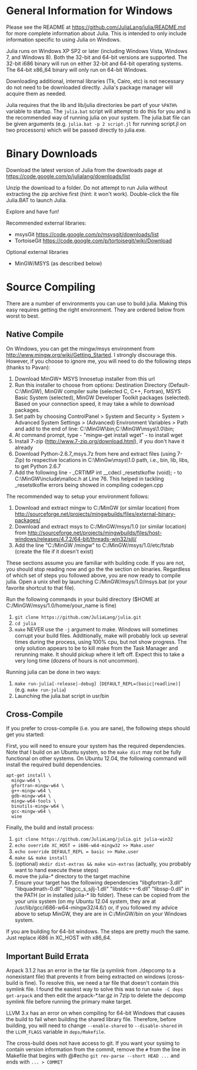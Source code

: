 General Information for Windows
===============================

Please see the README at https://github.com/JuliaLang/julia/README.md for more complete information about Julia. This is intended to only include information specific to using Julia on Windows.

Julia runs on Windows XP SP2 or later (including Windows Vista, Windows 7, and Windows 8). Both the 32-bit and 64-bit versions are supported. The 32-bit i686 binary will run on either 32-bit and 64-bit operating systems. The 64-bit x86_64 binary will only run on 64-bit Windows.

Downloading additional, internal libraries (Tk, Cairo, etc) is not necessary do not need to be downloaded directly. Julia's package manager will acquire them as needed.

Julia requires that the lib and lib/julia directories be part of your `%PATH%` variable to startup. The `julia.bat` script will attempt to do this for you and is the recommended way of running julia on your system. The julia.bat file can be given arguments (e.g. `julia.bat -p 2 script.jl` for running script.jl on two processors) which will be passed directly to julia.exe.

Binary Downloads
================

Download the latest version of Julia from the downloads page at https://code.google.com/p/julialang/downloads/list

Unzip the download to a folder. Do not attempt to run Julia without extracting the zip archive first (hint: it won't work). Double-click the file Julia.BAT to launch Julia.

Explore and have fun!

Recommended external libraries:

 - msysGit https://code.google.com/p/msysgit/downloads/list 
 - TortoiseGit https://code.google.com/p/tortoisegit/wiki/Download

Optional external libraries

 - MinGW/MSYS (as described below)


Source Compiling
================

There are a number of environments you can use to build julia. Making this easy requires getting the right environment. They are ordered below from worst to best.

Native Compile
--------------

On Windows, you can get the mingw/msys environment from http://www.mingw.org/wiki/Getting_Started. I strongly discourage this. However, if you choose to ignore me, you will need to do the following steps (thanks to Pavan):

1. Download MinGW+ MSYS Innosetup installer from this url 
2. Run this installer to choose from options: Destination Directory (Default- C:\MinGW), MinGW compiler suite (selected C, C++, Fortran), MSYS Basic System (selected), MinGW Developer Toolkit packages (selected). Based on your connection speed, it may take a while to download packages.
3. Set path by choosing ControlPanel > System and Security > System > Advanced System Settings > (Advanced) Environment Variables > Path and add to the end of line: C:\MinGW\bin;C:\MinGW\msys\1.0\bin;
4. At command prompt, type - "mingw-get install wget" - to install wget
5. Install 7-zip (http://www.7-zip.org/download.html), if you don't have it already
5. Download Python-2.6.7_msys.7z from here and extract files (using 7-Zip) to respective locations in C:\MinGw\msys\1.0 path, i.e., bin, lib, libs, to get Python 2.6.7
6. Add the following line -  _CRTIMP int __cdecl _resetstkoflw (void); - to C:\MinGW\include\malloc.h at Line 76. This helped in tackling _resetstkoflw errors being showed in compiling codegen.cpp

The recommended way to setup your environment follows:

1. Download and extract mingw to C:/MinGW (or similar location) from http://sourceforge.net/projects/mingwbuilds/files/external-binary-packages/
2. Download and extract msys to C:/MinGW/msys/1.0 (or similar location) from http://sourceforge.net/projects/mingwbuilds/files/host-windows/releases/4.7.2/64-bit/threads-win32/sjlj/
3. Add the line "C:/MinGW /mingw" to C:/MinGW/msys/1.0/etc/fstab (create the file if it doesn't exist)

These sections assume you are familiar with building code. If you are not, you should stop reading now and go the the section on binaries. Regardless of which set of steps you followed above, you are now ready to compile julia. Open a unix shell by launching C:/MinGW/msys/1.0/msys.bat (or your favorite shortcut to that file). 

Run the following commands in your build directory ($HOME at C:/MinGW/msys/1.0/home/your_name is fine)
1. `git clone https://github.com/JuliaLang/julia.git`
2. `cd julia`
3. `make`
NEVER use the `-j` argument to make. Windows will sometimes corrupt your build files. Additionally, make will probably lock up several times during the process, using 100% cpu, but not show progress. The only solution appears to be to kill make from the Task Manager and rerunning make. It should pickup where it left off. Expect this to take a very long time (dozens of hours is not uncommon).

Running julia can be done in two ways:
1. `make run-julia[-release|-debug] [DEFAULT_REPL=(basic|readline)]` (e.g. `make run-julia`)
2. Launching the julia.bat script in usr/bin

Cross-Compile
-------------

If you prefer to cross-compile (i.e. you are sane), the following steps should get you started:

First, you will need to ensure your system has the required dependencies. Note that I build on an Ubuntu system, so the `make dist` may not be fully functional on other systems. On Ubuntu 12.04, the following command will install the required build dependencies.

```
apt-get install \
  mingw-w64 \
  gfortran-mingw-w64 \
  g++-mingw-w64 \
  gdb-mingw-w64 \
  mingw-w64-tools \
  binutils-mingw-w64 \
  gcc-mingw-w64 \
  wine
```

Finally, the build and install process:

1. `git clone https://github.com/JuliaLang/julia.git julia-win32`
2. `echo override XC_HOST = i686-w64-mingw32 >> Make.user`
3. `echo override DEFAULT_REPL = basic >> Make.user`
4. `make && make install`
5. (optional) `mkdir dist-extras && make win-extras` (actually, you probably want to hand execute these steps)
6. move the julia-* directory to the target machine
7. Ensure your target has the following dependencies "libgfortran-3.dll" "libquadmath-0.dll" "libgcc_s_sjlj-1.dll" "libstdc++-6.dll" "libssp-0.dll" in the PATH (or in installed julia-* lib folder). These can be copied from the your unix system (on my Ubuntu 12.04 system, they are at /usr/lib/gcc/i686-w64-mingw32/4.6/) or, if you followed my advice above to setup MinGW, they are are in C:/MinGW/bin on your Windows system.

If you are building for 64-bit windows. The steps are pretty much the same. Just replace i686 in XC_HOST with x86_64.

Important Build Errata
----------------------

Arpack 3.1.2 has an error in the tar file (a symlink from ./depcomp to a nonexistant file) that prevents it from being extracted on windows (cross-build is fine). To resolve this, we need a tar file that doesn't contain this symlink file. I found the easiest way to solve this was to run `make -C deps get-arpack` and then edit the arpack-*.tar.gz in 7zip to delete the depcomp symlink file before running the primary make target.

LLVM 3.x has an error on when compiling for 64-bit Windows that causes the build to fail when building the shared library file. Therefore, before building, you will need to change `--enable-shared` to `--disable-shared` in the `LLVM_FLAGS` variable in `deps/Makefile`.

The cross-build does not have access to git. If you want your sysimg to contain version information from the commit, remove the `#` from the line in Makefile that begins with @#echo `git rev-parse --short HEAD ...` and ends with `... > COMMIT`

